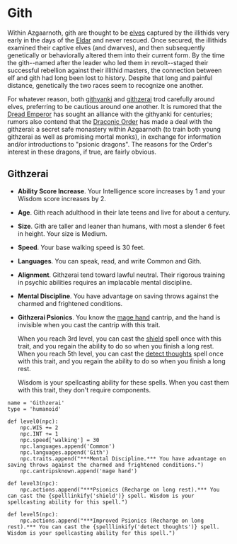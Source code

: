 # Gith
Within Azgaarnoth, gith are thought to be [elves](Elves/index.md) captured by the illithids very early in the days of the [Eldar](../History/Eldar.md) and never rescued. Once secured, the illithids examined their captive elves (and dwarves), and then subsequently genetically or behaviorally altered them into their current form. By the time the gith--named after the leader who led them in revolt--staged their successful rebellion against their illithid masters, the connection between elf and gith had long been lost to history. Despite that long and painful distance, genetically the two races seem to recognize one another. 

For whatever reason, both [githyanki](../Creatures/Githyanki.md) and [githzerai](../Creatures/Githzerai.md) trod carefully around elves, preferring to be cautious around one another. It is rumored that the [Dread Emperor](../People/DreadEmperor.md) has sought an alliance with the githyanki for centuries; rumors also contend that the [Draconic Order](../Organizations/MilitantOrders/DraconicOrder/index.md) has made a deal with the githzerai: a secret safe monastery within Azgaarnoth (to train both young githzerai as well as promising mortal monks), in exchange for information and/or introductions to "psionic dragons". The reasons for the Order's interest in these dragons, if true, are fairly obvious.

## Githzerai
* **Ability Score Increase**. Your Intelligence score increases by 1 and your Wisdom score increases by 2.

* **Age**. Gith reach adulthood in their late teens and live for about a century.

* **Size**. Gith are taller and leaner than humans, with most a slender 6 feet in height. Your size is Medium.

* **Speed**. Your base walking speed is 30 feet.

* **Languages**. You can speak, read, and write Common and Gith.

* **Alignment**. Githzerai tend toward lawful neutral. Their rigorous training in psychic abilities requires an implacable mental discipline.

* **Mental Discipline**. You have advantage on saving throws against the charmed and frightened conditions.

* **Githzerai Psionics**. You know the [mage hand](../Magic/Spells/mage-hand.md) cantrip, and the hand is invisible when you cast the cantrip with this trait.

  When you reach 3rd level, you can cast the [shield](../Magic/Spells/shield.md) spell once with this trait, and you regain the ability to do so when you finish a long rest. When you reach 5th level, you can cast the [detect thoughts](../Magic/Spells/detect-thoughts.md) spell once with this trait, and you regain the ability to do so when you finish a long rest.

  Wisdom is your spellcasting ability for these spells. When you cast them with this trait, they don't require components.

```
name = 'Githzerai'
type = 'humanoid'

def level0(npc):
    npc.WIS += 2
    npc.INT += 1
    npc.speed['walking'] = 30
    npc.languages.append('Common')
    npc.languages.append('Gith')
    npc.traits.append("***Mental Discipline.*** You have advantage on saving throws against the charmed and frightened conditions.")
    npc.cantripsknown.append('mage hand')

def level3(npc):
    npc.actions.append("***Psionics (Recharge on long rest).*** You can cast the {spelllinkify('shield')} spell. Wisdom is your spellcasting ability for this spell.")

def level5(npc):
    npc.actions.append("***Improved Psionics (Recharge on long rest).*** You can cast the {spelllinkify('detect thoughts')} spell. Wisdom is your spellcasting ability for this spell.")
```
